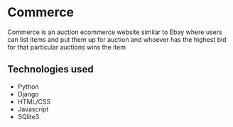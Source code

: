 # Commerce 

Commerce is an auction ecommerce website similar to Ebay where users can list items and put them up for auction and whoever has the highest bid for that particular auctions wins the item

## **Technologies used**
* Python
* Django 
* HTML/CSS
* Javascript
* SQlite3